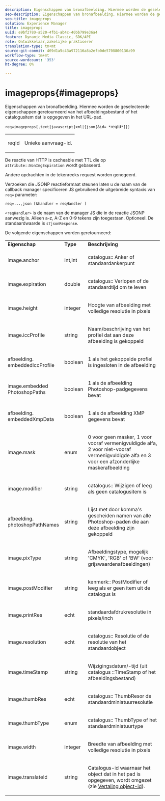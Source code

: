 ```yaml
---
description: Eigenschappen van bronafbeelding. Hiermee worden de geselecteerde eigenschappen geretourneerd van het afbeeldingsbestand of het catalogusitem dat is opgegeven in het URL-pad.
seo-description: Eigenschappen van bronafbeelding. Hiermee worden de geselecteerde eigenschappen geretourneerd van het afbeeldingsbestand of het catalogusitem dat is opgegeven in het URL-pad.
seo-title: imageprops
solution: Experience Manager
title: imageprops
uuid: e9bf2780-a520-4fb1-ab4c-40bb799e36a4
feature: Dynamic Media Classic, SDK/API
role: Ontwikkelaar,zakelijke praktiserer
translation-type: tm+mt
source-git-commit: 469d1a5c43a972116a8a2efb0de5708800130a99
workflow-type: tm+mt
source-wordcount: '353'
ht-degree: 0%

---
```



# imageprops{#imageprops}

Eigenschappen van bronafbeelding. Hiermee worden de geselecteerde eigenschappen geretourneerd van het afbeeldingsbestand of het catalogusitem dat is opgegeven in het URL-pad.

`req=imageprops[,text|javascript|xml|{json[&id= *`reqId`*]}]`

<table id="simpletable_8E03127D50444CA7878A6B08E866EE2E"> 
 <tr class="strow"> 
  <td class="stentry"> <p><span class="codeph"><span class="varname"> reqId</span></span> </p> </td> 
  <td class="stentry"> <p>Unieke aanvraag-id. </p></td> 
 </tr> 
</table>

De reactie van HTTP is cacheable met TTL die op `attribute::NonImgExpiration` wordt gebaseerd.

Andere opdrachten in de tekenreeks request worden genegeerd.

Verzoeken die JSONP reactieformaat steunen laten u de naam van de callback manager specificeren JS gebruikend de uitgebreide syntaxis van `req=` parameter:

`req=...,json [&handler = reqHandler ]`

`<reqHandler>` is de naam van de manager JS die in de reactie JSONP aanwezig is. Alleen a-z, A-Z en 0-9 tekens zijn toegestaan. Optioneel. De standaardwaarde is `s7jsonResponse`.

De volgende eigenschappen worden geretourneerd:

<table id="table_5F289E2E21594A5598DF98E65DEDDFA0"> 
 <tbody> 
  <tr> 
   <td> <b> Eigenschap</b> </td> 
   <td> <b> Type</b> </td> 
   <td> <b> Beschrijving</b> </td> 
  </tr> 
  <tr> 
   <td> <p> <span class="codeph"> image.anchor</span> </p> </td> 
   <td> <p> int,int </p> </td> 
   <td> <p> <span class="codeph"> catalogus::</span> Anker of standaardankerpunt </p> </td> 
  </tr> 
  <tr> 
   <td> <p> <span class="codeph"> image.expiration</span> </p> </td> 
   <td> <p> double </p> </td> 
   <td> <p> <span class="codeph"> catalogus::</span> Verlopen of de standaardtijd om te leven </p> </td> 
  </tr> 
  <tr> 
   <td> <p> <span class="codeph"> image.height</span> </p> </td> 
   <td> <p> integer </p> </td> 
   <td> <p>Hoogte van afbeelding met volledige resolutie in pixels </p> </td> 
  </tr> 
  <tr> 
   <td> <p> <span class="codeph"> image.iccProfile</span> </p> </td> 
   <td> <p> string </p> </td> 
   <td> <p> Naam/beschrijving van het profiel dat aan deze afbeelding is gekoppeld </p> </td> 
  </tr> 
  <tr> 
   <td> <p> <span class="codeph"> afbeelding. embeddedIccProfile</span> </p> </td> 
   <td> <p> boolean </p> </td> 
   <td> <p> 1 als het gekoppelde profiel is ingesloten in de afbeelding </p> </td> 
  </tr> 
  <tr> 
   <td> <p> <span class="codeph"> image.embedded PhotoshopPaths</span> </p> </td> 
   <td> <p> boolean </p> </td> 
   <td> <p> 1 als de afbeelding Photoshop-padgegevens bevat </p> </td> 
  </tr> 
  <tr> 
   <td> <p> <span class="codeph"> afbeelding. embeddedXmpData</span> </p> </td> 
   <td> <p> boolean </p> </td> 
   <td> <p> 1 als de afbeelding XMP gegevens bevat </p> </td> 
  </tr> 
  <tr> 
   <td> <p> <span class="codeph"> image.mask</span> </p> </td> 
   <td> <p> enum </p> </td> 
   <td> <p> 0 voor geen masker, 1 voor vooraf vermenigvuldigde alfa, 2 voor niet-vooraf vermenigvuldigde alfa en 3 voor een afzonderlijke maskerafbeelding </p> </td> 
  </tr> 
  <tr> 
   <td> <p> <span class="codeph"> image.modifier</span> </p> </td> 
   <td> <p> string </p> </td> 
   <td> <p> <span class="codeph"> catalogus::</span> Wijzigen of leeg als geen catalogusitem is </p> </td> 
  </tr> 
  <tr> 
   <td> <p> <span class="codeph"> afbeelding. photoshopPathNames</span> </p> </td> 
   <td> <p> string </p> </td> 
   <td> <p> Lijst met door komma's gescheiden namen van alle Photoshop-paden die aan deze afbeelding zijn gekoppeld </p> </td> 
  </tr> 
  <tr> 
   <td> <p> <span class="codeph"> image.pixType</span> </p> </td> 
   <td> <p> string </p> </td> 
   <td> <p> Afbeeldingstype, mogelijk 'CMYK', 'RGB' of 'BW' (voor grijswaardenafbeeldingen) </p> </td> 
  </tr> 
  <tr> 
   <td> <p> <span class="codeph"> image.postModifier</span> </p> </td> 
   <td> <p> string </p> </td> 
   <td> <p> <span class="codeph"> kenmerk::</span> PostModifier of leeg als er geen item uit de catalogus is </p> </td> 
  </tr> 
  <tr> 
   <td> <p> <span class="codeph"> image.printRes</span> </p> </td> 
   <td> <p> echt </p> </td> 
   <td> <p> standaardafdrukresolutie in pixels/inch </p> </td> 
  </tr> 
  <tr> 
   <td> <p> <span class="codeph"> image.resolution</span> </p> </td> 
   <td> <p> echt </p> </td> 
   <td> <p> <span class="codeph"> catalogus::</span> Resolutie of de resolutie van het standaardobject </p> </td> 
  </tr> 
  <tr> 
   <td> <p> <span class="codeph"> image.timeStamp</span> </p> </td> 
   <td> <p> string </p> </td> 
   <td> <p>Wijzigingsdatum/-tijd (uit catalogus <span class="codeph">::TimeStamp</span> of het afbeeldingsbestand) </p> </td> 
  </tr> 
  <tr> 
   <td> <p> <span class="codeph"> image.thumbRes</span> </p> </td> 
   <td> <p> echt </p> </td> 
   <td> <p> <span class="codeph"> catalogus::</span> ThumbResor de standaardminiatuurresolutie </p> </td> 
  </tr> 
  <tr> 
   <td> <p> <span class="codeph"> image.thumbType</span> </p> </td> 
   <td> <p> enum </p> </td> 
   <td> <p> <span class="codeph"> catalogus::</span> ThumbType of het standaardminiatuurtype </p> </td> 
  </tr> 
  <tr> 
   <td> <p> <span class="codeph"> image.width</span> </p> </td> 
   <td> <p> integer </p> </td> 
   <td> <p> Breedte van afbeelding met volledige resolutie in pixels </p> </td> 
  </tr> 
  <tr> 
   <td> <p> <span class="codeph"> image.translateId</span> </p> </td> 
   <td> <p> string </p> </td> 
   <td> <p> Catalogus-id waarnaar het object <span class="varname"></span> dat in het pad is opgegeven, wordt omgezet (zie <a href="../../../../../../is-api/http-ref/image-serving-api-ref/c-http-protocol-reference/c-syntax-and-features/r-object-id-translation.md#reference-cf3e34e6cbb346d69ded9982bfdef414" type="reference" format="dita" scope="local"> Vertaling object-id</a>). </p> </td> 
  </tr> 
 </tbody> 
</table>

